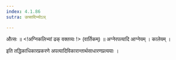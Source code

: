```yaml
---
index: 4.1.86
sutra: उत्सादिभ्योऽञ्

---
```

 औत्सः ॥ <!अग्निकलिभ्यां ढक् वक्तव्यः !> (वार्तिकम्) ॥ अग्नेरपत्यादि आग्नेयम् । कालेयम् । 



इति तद्धिकाधिकारप्रकरणे अपत्यादिविकारान्तार्थसाधारणप्रत्ययाः ।